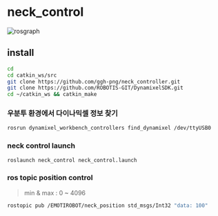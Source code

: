 # neck_control

![rosgraph](https://user-images.githubusercontent.com/71277820/225289793-63cf4dfb-b062-49fe-9bbe-9cfc3af3b052.png)

## install



```bash
cd
cd catkin_ws/src
git clone https://github.com/ggh-png/neck_controller.git
git clone https://github.com/ROBOTIS-GIT/DynamixelSDK.git
cd ~/catkin_ws && catkin_make
```

### 우분투 환경에서 다이나믹셀 정보 찾기


```bash
rosrun dynamixel_workbench_controllers find_dynamixel /dev/ttyUSB0
```

### neck control launch


```bash
roslaunch neck_control neck_control.launch 
```

### ros topic position control

> min & max : 0 ~ 4096
> 


```bash
rostopic pub /EMOTIROBOT/neck_position std_msgs/Int32 "data: 100"
```
